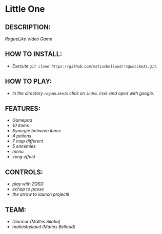# Little One

## **DESCRIPTION:**
*RogueLike Video Game*

## **HOW TO INSTALL:**
- *Execute `git clone https://github.com/matiasbellaud/rogueLikeJs.git`.*

## **HOW TO PLAY:**
- *In the directory `rogueLikeJs` click on `index.html` and open with google.*

## **FEATURES:**
- *Gamepad*
- *10 Items*
- *Synergie between items*
- *4 potions*
- *7 map different*
- *5 ennemies*
- *menu*
- *song effect*

## **CONTROLS:**
- *play with ZQSD*
- *echap to pause*
- *the arrow to launch projectil*

## **TEAM:**
- *Diarmur (Mathis Silotia)*
- *matiasbellaud (Matias Bellaud)*


